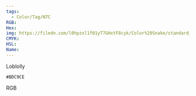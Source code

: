 ```yaml
---
tags:
  - Color/Tag/NTC
RGB:
Hex:
img: https://filedn.com/l0hpzxl1f01yT7GHxtF8cyk/Color%20Snake/standard_csv_to_svg//BDC9CE.svg
CMYK:
HSL:
Name:
---
```

Loblolly
```palette
#BDC9CE
```
RGB
